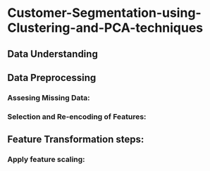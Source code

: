 # Customer-Segmentation-using-Clustering-and-PCA-techniques


## Data Understanding 

## Data Preprocessing

### Assesing Missing Data:  

### Selection and Re-encoding of Features:

## Feature Transformation steps:

### Apply feature scaling:


